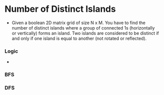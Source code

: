 # Number of Distinct Islands
- Given a boolean 2D matrix grid of size N x M. You have to find the number of distinct islands where a group of connected 1s (horizontally or vertically) forms an island. Two islands are considered to be distinct if and only if one island is equal to another (not rotated or reflected).

### Logic
- 

### BFS


### DFS
